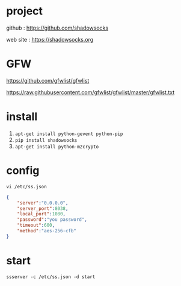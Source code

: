 # project
github : https://github.com/shadowsocks

web site : https://shadowsocks.org

# GFW
https://github.com/gfwlist/gfwlist

https://raw.githubusercontent.com/gfwlist/gfwlist/master/gfwlist.txt

# install
1. `apt-get install python-gevent python-pip`
2. `pip install shadowsocks`
3. `apt-get install python-m2crypto`

# config
`vi /etc/ss.json`
``` json
{
    "server":"0.0.0.0",
    "server_port":8038,
    "local_port":1080,
    "password":"you password",
    "timeout":600,
    "method":"aes-256-cfb"
}
```
# start
`ssserver -c /etc/ss.json -d start`
